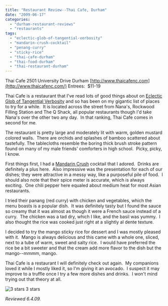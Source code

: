 ```yaml
---
title: "Restaurant Review--Thai Cafe, Durham"
date: "2009-06-17"
categories:
  - "durham-restaurant-reviews"
  - "restaurants"
tags:
  - "eclectic-glob-of-tangential-verbosity"
  - "mandarin-crush-cocktail"
  - "penang-curry"
  - "sticky-rice"
  - "thai-cafe-durham"
  - "thai-food-durham"
  - "thai-restaurant-durham"
---
```


Thai Cafe 2501 University Drive Durham [http://www.thaicafenc.com](http://www.thaicafenc.com/) Entrees:  $11-19

Thai Cafe is a restaurant that I've read lots of good things about on [Eclectic Glob of Tangential Verbosity](http://eronel.blogspot.com/search?q=thai+cafe) and so has been on my gigantic list of places to try for a while.  It is located across the street from Nana's, Rockwood Filling Station and The Q Shack, all popular restaurants though I'd take Nana's over the other two any day.  In that ranking, Thai Cafe comes in second for me.

The restaurant is pretty large and moderately lit with warm, golden mustard colored walls.  There are orchids and splashes of bamboo scattered about tastefully. The tablecloths resemble the boring thick brush stroke pattern found on many of my male friends' comforters in high school.  Picky, picky, I know.

First things first, I had a [Mandarin Crush](index.php?p=353) cocktail that I adored.  Drinks are definitely a plus here.  Also impressive was the presentation for each of our dishes; they were attractive in a messy way, like a purposeful pile of food.  I should also note that their spice meter is accurate, which is always exciting.  One chili pepper here equaled about medium heat for most Asian restaurants.

I tried their panang (red curry) with chicken and vegetables, which the menu boasts is a popular dish.  It was definitely tasty but I found the sauce so creamy that it was almost as though it were a French sauce instead of a curry.  The chicken was a tad dry, which I like, and the basil was yummy.  I also thought the rice was cooked just right at a slightly al dente texture.

I decided to try the mango sticky rice for dessert and I was mostly pleased with it.  Mango is always delicious and this came with a whole one, sliced, next to a tube of warm, sweet and salty rice.  I would have preferred the rice be a bit sweeter and that the cream add more flavor to the dish but the mango--mmmm, mango.

Thai Cafe is a restaurant I will definitely check out again.  My companions loved it while I mostly liked it, so I'm giving it an avocado.  I suspect it may improve to a truffle once I try a few more dishes and drinks.  I won't mind trying out that theory at all.




<div class="caption">

![3 stars](http://s3.amazonaws.com/thegourmez-wpmedia/2009/02/rating_avocado1.gif "rating_avocado1") 3 stars</div>


_Reviewed 6.4.09._
